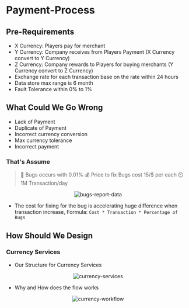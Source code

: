 # Payment-Process

## Pre-Requirements

- X Currency: Players pay for merchant
- Y Currency: Company receives from Players Payment (X Currency convert to Y Currency)
- Z Currency: Company rewards to Players for buying merchants (Y Currency convert to Z Currency)
- Exchange rate for each transaction base on the rate within 24 hours
- Data store max range is 6 month
- Fault Tolerance within 0% to 1%

## What Could We Go Wrong

- Lack of Payment
- Duplicate of Payment
- Incorrect currency conversion
- Max currency tolerance
- Incorrect payment

### That's Assume

> :bug: Bugs occurs with 0.01%
> :moneybag: Price to fix Bugs cost 15/\$ per each
> :timer_clock: 1M Transaction/day

<p align="center">
  <img src="https://i.imgur.com/H3Mvh5l.png" alt="bugs-report-data"/>
</p>

- The cost for fixing for the bug is accelerating huge difference when transaction increase, Formula: `Cost * Transaction * Percentage of Bugs`

## How Should We Design

### Currency Services

- Our Structure for Currency Services

<p align="center">
  <img src="https://i.imgur.com/dczhgXE.png" alt="currency-services"/>
</p>

- Why and How does the flow works

<p align="center">
  <img src="https://i.imgur.com/JnUbc4T.png" alt="currency-workflow"/>
</p>
